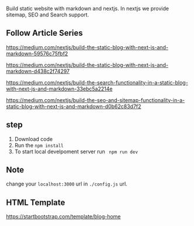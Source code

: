 Build static website with markdown and nextjs.
In nextjs we provide sitemap, SEO and Search support.

## Follow Article Series
https://medium.com/nextjs/build-the-static-blog-with-next-js-and-markdown-59576c75fbf2

https://medium.com/nextjs/build-the-static-blog-with-next-js-and-markdown-d438c2f74297

https://medium.com/nextjs/build-the-search-functionality-in-a-static-blog-with-next-js-and-markdown-33ebc5a2214e

https://medium.com/nextjs/build-the-seo-and-sitemap-functionality-in-a-static-blog-with-next-js-and-markdown-d0b62c83d7f2



## step
1. Download code
2. Run the `npm install`
3. To start local develpoment server run ` npm run dev`

## Note 
change your ` localhost:3000 ` url in `./config.js` url. 

## HTML Template
https://startbootstrap.com/template/blog-home
